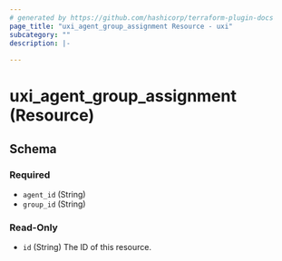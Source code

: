 ```yaml
---
# generated by https://github.com/hashicorp/terraform-plugin-docs
page_title: "uxi_agent_group_assignment Resource - uxi"
subcategory: ""
description: |-
  
---
```


# uxi_agent_group_assignment (Resource)





<!-- schema generated by tfplugindocs -->
## Schema

### Required

- `agent_id` (String)
- `group_id` (String)

### Read-Only

- `id` (String) The ID of this resource.
